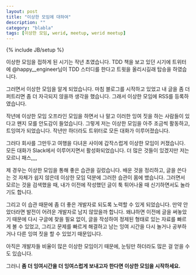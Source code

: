 ```yaml
---
layout: post
title: "이상한 모임에 대하여"
description: ""
category: "blabla"
tags: [이상한 모임, werid, meetup, werid meetup]
---
```

{% include JB/setup %}

이상한 모임을 접하게 된 시기는 작년 초였습니다. TDD 책을 보고 있던 시기에 트위터에 @happy__engineer님이 TDD 스터디를 한다고 트윗을 올리시길래 탑승을 하였습니다. 

그러면서 이상한 모임을 알게 되었습니다. 마침 블로그를 시작하고 있었고 내 글을 좀 더 퍼트리면 좀 더 자극되지 않을까 생각을 했습니다. 그래서 이상한 모임에 RSS를 등록하였습니다.

작년에 이상한 모임 오프라인 모임을 하면서 나 말고 이러한 잉여 짓을 하는 사람들이 있다고 왠지 모를 안도감이 들었습니다. 그렇게 저는 이상한 모임을 아주 조금씩 활동하고, 트잉여가 되었습니다. 작년만 하더라도 트위터로 모든 대화가 이루어졌습니다. 

그러다 회사를 그만두고 여행을 다녀온 사이에 갑작스럽게 이상한 모임이 커졌습니다. 모든 대화가 Slack에서 이루어지면서 활성화되었습니다. 더 많은 것들이 있겠지만 저는 모르니 패스,,,,

제 경우는 이상한 모임을 통해 좋은 습관을 길렀습니다. 배운 것을 정리하고, 글을 쓴다는 것 자체가 쉽지 않은데 이상한 모임 덕분에 그러한 습관이 몸에 뱄습니다. 그러면서 모르는 것을 검색했을 때, 내가 이전에 작성했던 글이 툭 튀어나올 때 신기하면서도 놀라기도 합니다. 

그리고 이 습관 때문에 좀 더 좋은 개발자로 되도록 노력할 수 있게 되었습니다. 만약 안았더라면 발전이 어려운 개발자로 남지 않았을까 합니다. 왜냐하면 이전에 글을 써놓았기 때문에 다시 구글에 찾을 필요 없이, 글을 작성하여 정제된 형태로 있는 자료를 빠르게 볼 수 있었고, 그리고 문제를 빠르게 해결하고 남는 잉여 시간을 다시 놀거나 공부하거나 다른 잉여 짓을 할 수 있었기 때문입니다. 

아직은 개발자들 비율이 많은 이상한 모임이기 때문에, 눈팅만 하더라도 많은 걸 얻을 수 도 있습니다.

그러니 **좀 더 잉여시간을 더 잉여스럽게 보내고자 한다면 이상한 모임을 시작하세요.**
